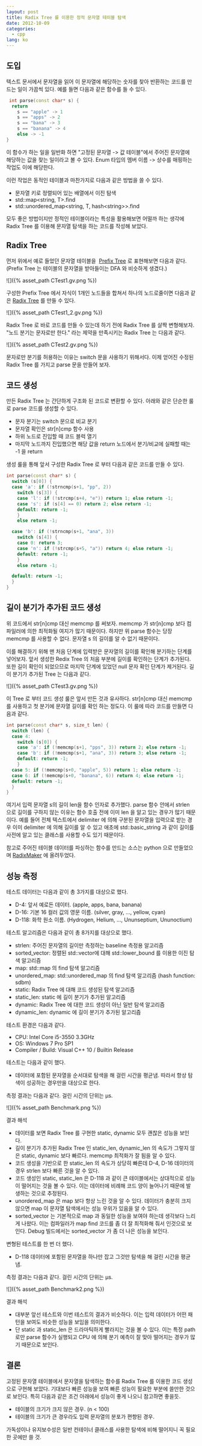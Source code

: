 ```yaml
---
layout: post
title: Radix Tree 를 이용한 정적 문자열 테이블 탐색
date: 2012-10-09
categories:
  - cpp
lang: ko
---
```



## 도입

텍스트 문서에서 문자열을 읽어 이 문자열에 해당하는 숫자를 찾아 반환하는 코드를 만드는
일이 가끔씩 있다. 예를 들면 다음과 같은 함수를 들 수 있다.

```cpp
 int parse(const char* s) {
  return
    s == "apple" -> 1    s == "apps" -> 2
    s == "bana" -> 3
    s == "banana" -> 4
    else -> -1
}
```

이 함수가 하는 일을 일반화 하면 "고정된 문자열 -&gt; 값 테이블"에서 주어진 문자열에
해당하는 값을 찾는 일이라고 볼 수 있다. Enum 타입의 멤버 이름 -&gt; 상수를 매핑하는
작업도 이에 해당한다.

이런 작업은 동적인 테이블과 마찬가지로 다음과 같은 방법을 쓸 수 있다.

- 문자열 키로 정렬되어 있는 배열에서 이진 탐색
- std::map&lt;string, T&gt;.find
- std::unordered_map&lt;string, T, hash&lt;string&gt;&gt;.find

모두 좋은 방법이지만 정적인 테이블이라는 특성을 활용해보면 어떨까 하는 생각에
Radix Tree 를 이용해 문자열 탐색을 하는 코드를 작성해 보았다.

## Radix Tree

먼저 위에서 예로 들었던 문자열 테이블을 
[Prefix Tree](http://en.wikipedia.org/wiki/Prefix_tree)
로 표현해보면 다음과 같다.
(Prefix Tree 는 테이블의 문자열을 받아들이는 DFA 와 비슷하게 생겼다.)

![]({% asset_path CTest1.gv.png %})

구성한 Prefix Tree 에서 자식이 1개인 노드들을 합쳐서 하나의 노드로줄이면 다음과 같은
[Radix Tree](http://en.wikipedia.org/wiki/Radix_tree) 를 만들 수 있다.

![]({% asset_path CTest1_2.gv.png %})

Radix Tree 로 바로 코드를 만들 수 있는데 하기 전에 Radix Tree 를 살짝 변형해보자.
"노드 분기는 문자로만 한다." 라는 제약을 만족시키는 Radix Tree 는 다음과 같다.

![]({% asset_path CTest2.gv.png %})

문자로만 분기를 허용하는 이유는 switch 문을 사용하기 위해서다.
이제 얻어진 수정된 Radix Tree 를 가지고 parse 문을 만들어 보자.

## 코드 생성

만든 Radix Tree 는 간단하게 구조화 된 코드로 변환할 수 있다. 아래와 같은단순한 룰로 parse 코드를 생성할 수 있다.

- 문자 분기는 switch 문으로 비교 분기
- 문자열 확인은 str\[n\]cmp 함수 사용
- 하위 노드로 진입할 때 코드 블럭 열기
- 마지막 노드까지 진입했으면 해당 값을 return
  노드에서 분기/비교에 실패할 때는 -1 을 return

생성 룰을 통해 앞서 구성한 Radix Tree 로 부터 다음과 같은 코드를 만들 수 있다.

```cpp
int parse(const char* s) {
  switch (s[0]) {
  case 'a': if (!strncmp(s+1, "pp", 2))
    switch (s[3]) {
    case 'l': if (!strcmp(s+4, "e")) return 1; else return -1;
    case 's': if (s[4] == 0) return 2; else return -1;
    default: return -1;
    }
    else return -1;

  case 'b': if (!strncmp(s+1, "ana", 3))    switch (s[4]) {
    case 0: return 3;
    case 'n': if (!strcmp(s+5, "a")) return 4; else return -1;
    default: return -1;
    }
    else return -1;

  default: return -1;  }
}
```

## 길이 분기가 추가된 코드 생성

위 코드에서 str\[n\]cmp 대신 memcmp 를 써보자.
memcmp 가 str\[n\]cmp 보다 컴파일러에 의한 최적화될 여지가 많기 때문이다.
하지만 위 parse 함수는 당장 memcmp 를 사용할 수 없다.
문자열 s 의 길이를 알 수 없기 때문이다.

이를 해결하기 위해 맨 처음 단계에 입력받은 문자열의 길이를 확인해 분기하는 단계를 넣어보자.
앞서 생성한 Redix Tree 의 처음 부분에 길이를 확인하는 단계가 추가된다.
또한 길이 확인이 되었으므로 마지막 단계에 있었던 null 문자 확인 단계가 제거된다.
길이 분기가 추가된 Tree 는 다음과 같다.

![]({% asset_path CTest3.gv.png %})
이 Tree 로 부터 코드 생성 룰은 앞서 만든 것과 유사하다. str\[n\]cmp 대신
memcmp 를 사용하고 첫 분기에 문자열 길이를 확인 하는 정도다. 이 룰에
따라 코드를 만들면 다음과 같다.

```cpp
int parse(const char* s, size_t len) {
  switch (len) {
  case 4:
    switch (s[0]) {
    case 'a': if (!memcmp(s+1, "pps", 3)) return 2; else return -1;
    case 'b': if (!memcmp(s+1, "ana", 3)) return 3; else return -1;
    default: return -1;
    }
  case 5: if (!memcmp(s+0, "apple", 5)) return 1; else return -1;
  case 6: if (!memcmp(s+0, "banana", 6)) return 4; else return -1;
  default: return -1;
  }
}
```

여기서 입력 문자열 s의 길이 len을 함수 인자로 추가했다.
parse 함수 안에서 strlen 으로 길이를 구하지 않는 이유는 함수 호출 전에 이미 len 을
알고 있는 경우가 많기 때문이다.
예를 들어 전체 텍스트에서 delimiter 에 의해 구분된 문자열을 입력으로 받는 경우 이미
delimiter 에 의해 길이를 알 수 있고 애초에 std::basic_string 과 같이 길이를 사전에
알고 있는 클래스를 사용할 수도 있기 때문이다.

참고로 주어진 테이블 데이터를 파싱하는 함수를 만드는 소스는 python 으로 만들었으며
[RadixMaker](http://pastebin.com/6xyZ5qKJ) 에 올려두었다.

## 성능 측정

테스트 데이터는 다음과 같이 총 3가지를 대상으로 했다.

- D-4: 앞서 예로든 데이터. (apple, apps, bana, banana)
- D-16: 기본 16 컬러 값의 영문 이름. (silver, gray, ..., yellow, cyan)
- D-118: 화학 원소 이름.
  (Hydrogen, Helium, ..., Ununseptium, Ununoctium)

테스트 알고리즘은 다음과 같이 총 8가지를 대상으로 했다.

- strlen: 주어진 문자열의 길이만 측정하는 baseline 측정용 알고리즘
- sorted_vector: 정렬된 std::vector에 대해 std::lower_bound 를 이용한 이진 탐색 알고리즘
- map: std::map 의 find 탐색 알고리즘
- unordered_map: std::unordered_map 의 find 탐색 알고리즘 (hash function: sdbm)
- static: Radix Tree 에 대해 코드 생성된 탐색 알고리즘
- static_len: static 에 길이 분기가 추가된 알고리즘
- dynamic: Radix Tree 에 대한 코드 생성이 아닌 일반 탐색 알고리즘 
- dynamic_len: dynamic 에 길이 분기가 추가된 알고리즘

테스트 환경은 다음과 같다.
- CPU: Intel Core i5-3550 3.3GHz
- OS: Windows 7 Pro SP1
- Compiler / Build: Visual C++ 10 / Builtin Release

테스트는 다음과 같이 했다.
- 데이터에 포함된 문자열을 순서대로 탐색을 해 걸린 시간을 평균냄.
  따라서 항상 탐색이 성공하는 경우만을 대상으로 한다.

측정 결과는 다음과 같다. 걸린 시간의 단위는 µs.
![]({% asset_path Benchmark.png %})

결과 해석

- 데이터를 보면 Radix Tree 를 구현한 static, dynamic 모두 괜찮은 성능을 보인다. 
- 길이 분기가 추가된 Radix Tree 인 static_len, dynamic_len 의 속도가 그렇지 않은
  static, dynamic 보다 빠르다. memcmp 최적화가 잘 됨을 알 수 있다.
- 코드 생성을 기반으로 한 static_len 의 속도가 상당히 빠른데 D-4,
  D-16 데이터의 경우 strlen 보다 빠른 것을 알 수 있다.
- 코드 생성인 static, static_len 은 D-118 과 같이 큰 테이블에서는
  상대적으로 성능이 떨어지는 것을 볼 수 있다.
  이는 데이터에 비례해 코드 양이 늘어나기 때문에 발생하는 것으로 추정된다.
- unordered_map 은 map 보다 항상 느린 것을 알 수 있다.
  데이터가 충분히 크지 않으면 map 이 문자열 탐색에서는 성능 우위가 있음을 알 수 있다.
- sorted_vector 는 기본적으로 map 과 동일한 성능을 보여야 하는데 생각보다 느리게 나왔다.
  이는 컴파일러가 map find 코드를 좀 더 잘 최적화해 줘서 인것으로 보인다.
  Debug 빌드에서는 sorted_vector 가 좀 더 나은 성능을 보인다.

변형된 테스트를 한 번 더 했다.

- D-118 데이터에 포함된 문자열을 하나만 잡고 그것만 탐색을 해 걸린 시간을 평균냄.

측정 결과는 다음과 같다. 걸린 시간의 단위는 µs.

![]({% asset_path Benchmark2.png %})

결과 해석
-   대부분 앞선 테스트와 이번 테스트의 결과가 비슷하다. 이는 입력
    데이터가 어떤 패턴을 보여도 비슷한 성능을 보임을 의미한다.
-   단 static 과 static_len 은 드라마틱하게 빨라지는 것을 볼 수 있다.
    이는 특정 path 로만 parse 함수가 실행되고 CPU 에 의해 분기 예측이 잘
    맞아 떨어지는 경우가 많기 때문으로 보인다.

## 결론

고정된 문자열 테이블에서 문자열을 탐색하는 함수를 Radix Tree 를 이용한
코드 생성으로 구현해 보았다. 기대보다 빠른 성능을 보여 빠른 성능이
필요한 부분에 쓸만한 것으로 보인다. 특히 다음과 같은 조건 아래에서
성능이 좋게 나오니 참고하면 좋을듯.

-   테이블의 크기가 크지 않은 경우. (n &lt; 100)-   테이블의 크기가 큰 경우라도 입력 문자열의 분포가 편향된 경우.

가독성이나 유지보수성은 일반 컨테이너 클래스를 사용한 탐색에 비해
떨어지니 꼭 필요한 곳에만 쓸 것.
